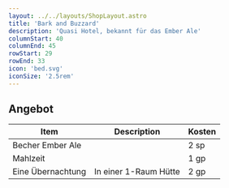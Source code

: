 ```yaml
---
layout: ../../layouts/ShopLayout.astro
title: 'Bark and Buzzard'
description: 'Quasi Hotel, bekannt für das Ember Ale'
columnStart: 40
columnEnd: 45
rowStart: 29
rowEnd: 33
icon: 'bed.svg'
iconSize: '2.5rem'
---
```


## Angebot
| Item              | Description           | Kosten |
|-------------------|-----------------------|--------|
| Becher Ember Ale  |                       | 2 sp   |
| Mahlzeit          |                       | 1 gp   |
| Eine Übernachtung | In einer 1-Raum Hütte | 2 gp   |
